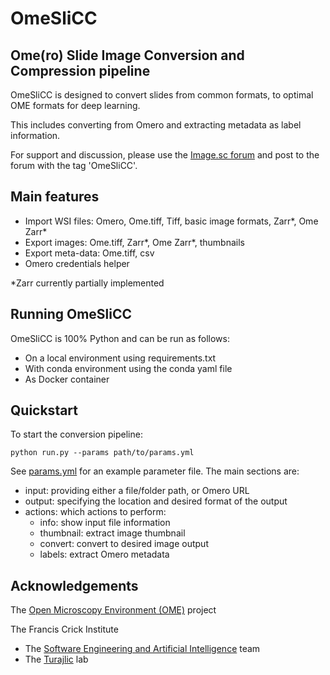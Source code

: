 # OmeSliCC
## Ome(ro) Slide Image Conversion and Compression pipeline

OmeSliCC is designed to convert slides from common formats, to optimal OME formats for deep learning.

This includes converting from Omero and extracting metadata as label information.

For support and discussion, please use the [Image.sc forum](https://forum.image.sc) and post to the forum with the tag 'OmeSliCC'.

## Main features

- Import WSI files: Omero, Ome.tiff, Tiff, basic image formats, Zarr*, Ome Zarr*
- Export images: Ome.tiff, Zarr*, Ome Zarr*, thumbnails
- Export meta-data: Ome.tiff, csv
- Omero credentials helper

\*Zarr currently partially implemented

## Running OmeSliCC

OmeSliCC is 100% Python and can be run as follows:
- On a local environment using requirements.txt
- With conda environment using the conda yaml file
- As Docker container

## Quickstart

To start the conversion pipeline:
```
python run.py --params path/to/params.yml
```

See [params.yml](resources/params.yml) for an example parameter file.
The main sections are:
- input: providing either a file/folder path, or Omero URL
- output: specifying the location and desired format of the output
- actions: which actions to perform:
    - info: show input file information
	- thumbnail: extract image thumbnail
	- convert: convert to desired image output
	- labels: extract Omero metadata

## Acknowledgements

The [Open Microscopy Environment (OME)](https://www.openmicroscopy.org/) project

The Francis Crick Institute
- The [Software Engineering and Artificial Intelligence](https://intranet.crick.ac.uk/our-crick/software-engineering-and-ai-stp) team
- The [Turajlic](https://www.crick.ac.uk/research/labs/samra-turajlic) lab